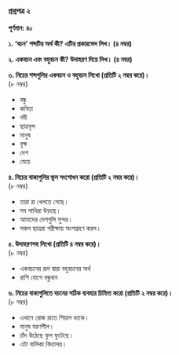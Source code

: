 ### প্রশ্নপত্র ২
**পূর্ণমান: ৪০**

**১. ‘বচন’ শব্দটির অর্থ কী? এটির প্রকারভেদ লিখ। (৪ নম্বর)**

**২. একবচন এবং বহুবচন কী? উদাহরণ দিয়ে লিখ। (৪ নম্বর)**

**৩. নিচের শব্দগুলির একবচন ও বহুবচন লিখো (প্রতিটি ২ নম্বর করে)।**  
   (৮ নম্বর)  
   - বন্ধু  
   - কবিতা  
   - নদী  
   - ছাত্রবৃন্দ  
   - মানুষ  
   - বৃক্ষ  
   - দেশ  
   - মেয়ে  

**৪. নিচের বাক্যগুলির ভুল সংশোধন করো (প্রতিটি ২ নম্বর করে)।**  
   (৮ নম্বর)  
   - তারা রা খেলতে গেছে।  
   - সব পাখিরা উড়ছে।  
   - আমাদের দেশগুলি সুন্দর।  
   - সকল ছাত্ররা পরীক্ষায় অংশগ্রহণ করল।  

**৫. উদাহরণসহ লিখো (প্রতিটি ৪ নম্বর করে)।**  
   (৮ নম্বর)  
   - একবচনের রূপ দ্বারা বহুবচনের অর্থ  
   - রাশি যোগে বন্ধুবান  

**৬. নিচের বাক্যগুলিতে বচনের সঠিক ব্যবহার চিহ্নিত করো (প্রতিটি ২ নম্বর করে)।**  
   (৮ নম্বর)  
   - এখানে রোজ রাতে শিয়াল ডাকে।  
   - মানুষ মরণশীল।  
   - চাঁদ উঠেছে ফুল ফুটেছে।  
   - এটা বালিকা বিদ্যালয়।  
